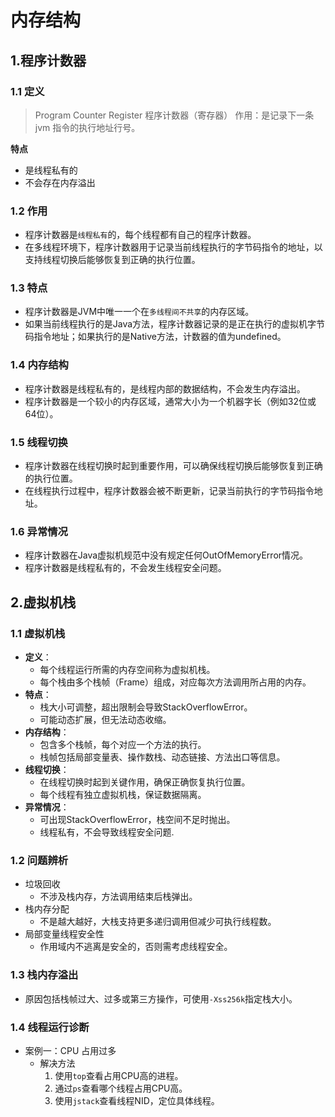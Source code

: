 # 内存结构

## 1.程序计数器

### 1.1 定义

> Program Counter Register 程序计数器（寄存器）
> 作用：是记录下一条 jvm 指令的执行地址行号。

**特点**

- 是线程私有的
- 不会存在内存溢出

### 1.2 **作用**

- 程序计数器是`线程私有`的，每个线程都有自己的程序计数器。
- 在多线程环境下，程序计数器用于记录当前线程执行的字节码指令的地址，以支持线程切换后能够恢复到正确的执行位置。

### 1.3 **特点**

- 程序计数器是JVM中唯一一个在`多线程间不共享`的内存区域。
- 如果当前线程执行的是Java方法，程序计数器记录的是正在执行的虚拟机字节码指令地址；如果执行的是Native方法，计数器的值为undefined。

### 1.4 **内存结构**

- 程序计数器是线程私有的，是线程内部的数据结构，不会发生内存溢出。
- 程序计数器是一个较小的内存区域，通常大小为一个机器字长（例如32位或64位）。

### 1.5 **线程切换**

- 程序计数器在线程切换时起到重要作用，可以确保线程切换后能够恢复到正确的执行位置。
- 在线程执行过程中，程序计数器会被不断更新，记录当前执行的字节码指令地址。

### 1.6 **异常情况**

- 程序计数器在Java虚拟机规范中没有规定任何OutOfMemoryError情况。
- 程序计数器是线程私有的，不会发生线程安全问题。

## 2.虚拟机栈

### 1.1 **虚拟机栈**

- **定义**：
  - 每个线程运行所需的内存空间称为虚拟机栈。
  - 每个栈由多个栈帧（Frame）组成，对应每次方法调用所占用的内存。
- **特点**：
  - 栈大小可调整，超出限制会导致StackOverflowError。
  - 可能动态扩展，但无法动态收缩。
- **内存结构**：
  - 包含多个栈帧，每个对应一个方法的执行。
  - 栈帧包括局部变量表、操作数栈、动态链接、方法出口等信息。
- **线程切换**：
  - 在线程切换时起到关键作用，确保正确恢复执行位置。
  - 每个线程有独立虚拟机栈，保证数据隔离。
- **异常情况**：
  - 可出现StackOverflowError，栈空间不足时抛出。
  - 线程私有，不会导致线程安全问题.

### 1.2 **问题辨析**

- 垃圾回收
  - 不涉及栈内存，方法调用结束后栈弹出。
- 栈内存分配
  - 不是越大越好，大栈支持更多递归调用但减少可执行线程数。
- 局部变量线程安全性
  - 作用域内不逃离是安全的，否则需考虑线程安全。

### 1.3 **栈内存溢出**

- 原因包括栈帧过大、过多或第三方操作，可使用`-Xss256k`指定栈大小。

### 1.4 **线程运行诊断**

- 案例一：CPU 占用过多
  - 解决方法
    1. 使用`top`查看占用CPU高的进程。
    2. 通过`ps`查看哪个线程占用CPU高。
    3. 使用`jstack`查看线程NID，定位具体线程。
